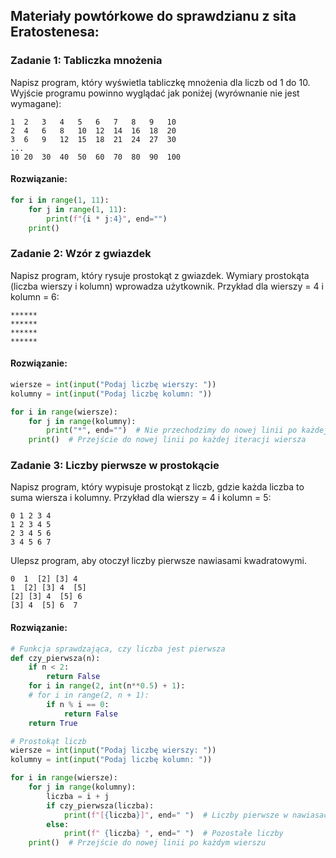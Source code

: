 ## Materiały powtórkowe do sprawdzianu z sita Eratostenesa:

### Zadanie 1: Tabliczka mnożenia
Napisz program, który wyświetla tabliczkę mnożenia dla liczb od 1 do 10.
Wyjście programu powinno wyglądać jak poniżej (wyrównanie nie jest wymagane):

```
1  2   3   4   5   6   7   8   9   10
2  4   6   8   10  12  14  16  18  20
3  6   9   12  15  18  21  24  27  30
...
10 20  30  40  50  60  70  80  90  100
```

#### Rozwiązanie:
```python
for i in range(1, 11):
    for j in range(1, 11):
        print(f"{i * j:4}", end="")
    print()
```

### Zadanie 2: Wzór z gwiazdek
Napisz program, który rysuje prostokąt z gwiazdek. Wymiary prostokąta (liczba wierszy i kolumn) wprowadza użytkownik.
Przykład dla wierszy = 4 i kolumn = 6:

```
******
******
******
******
```

#### Rozwiązanie:
```python
wiersze = int(input("Podaj liczbę wierszy: "))
kolumny = int(input("Podaj liczbę kolumn: "))

for i in range(wiersze):
    for j in range(kolumny):
        print("*", end="")  # Nie przechodzimy do nowej linii po każdej gwiazdce
    print()  # Przejście do nowej linii po każdej iteracji wiersza
```

### Zadanie 3: Liczby pierwsze w prostokącie
Napisz program, który wypisuje prostokąt z liczb, gdzie każda liczba to suma wiersza i kolumny.
Przykład dla wierszy = 4 i kolumn = 5:

```
0 1 2 3 4
1 2 3 4 5
2 3 4 5 6
3 4 5 6 7
```

Ulepsz program, aby otoczył liczby pierwsze nawiasami kwadratowymi.

```
0  1  [2] [3] 4
1  [2] [3] 4  [5]
[2] [3] 4  [5] 6
[3] 4  [5] 6  7
```

#### Rozwiązanie:
```python
# Funkcja sprawdzająca, czy liczba jest pierwsza
def czy_pierwsza(n):
    if n < 2:
        return False
    for i in range(2, int(n**0.5) + 1):
    # for i in range(2, n + 1):
        if n % i == 0:
            return False
    return True

# Prostokąt liczb
wiersze = int(input("Podaj liczbę wierszy: "))
kolumny = int(input("Podaj liczbę kolumn: "))

for i in range(wiersze):
    for j in range(kolumny):
        liczba = i + j
        if czy_pierwsza(liczba):
            print(f"[{liczba}]", end=" ")  # Liczby pierwsze w nawiasach
        else:
            print(f" {liczba} ", end=" ")  # Pozostałe liczby
    print()  # Przejście do nowej linii po każdym wierszu

```
